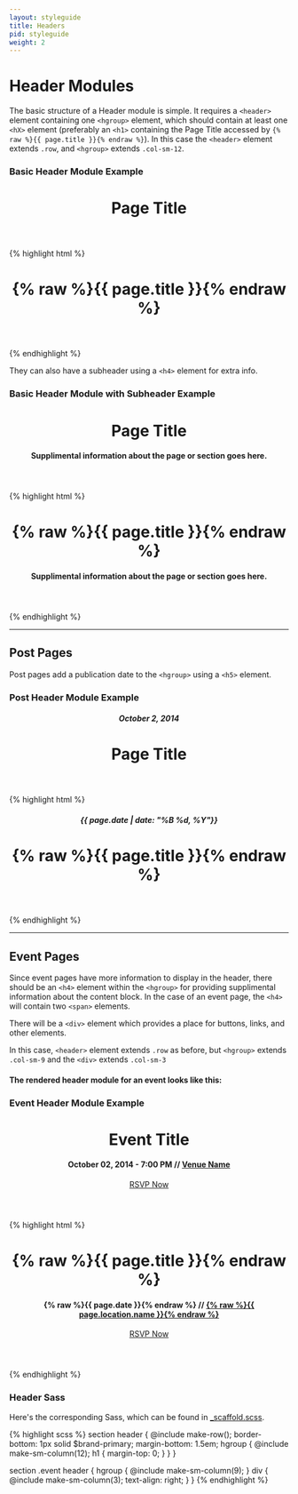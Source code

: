 ```yaml
---
layout: styleguide
title: Headers
pid: styleguide
weight: 2
---
```


# Header Modules

The basic structure of a Header module is simple. It requires a `<header>` element containing one `<hgroup>` element, which should contain at least one `<hX>` element (preferably an `<h1>` containing the Page Title accessed by `{% raw %}{{ page.title }}{% endraw %}`). In this case the `<header>` element extends `.row`, and `<hgroup>` extends `.col-sm-12`.

<div class="panel panel-default">
  <div class="panel-heading">
    <h3 class="panel-title">Basic Header Module Example</h3>
  </div>
  <div class="panel-body post">
    <header>
      <hgroup>
        <h1>Page Title</h1>
      </hgroup>
    </header>
  </div>
  <div class="panel-footer">
    {% highlight html %}
<header>
  <hgroup>
    <h1>{% raw %}{{ page.title }}{% endraw %}</h1>
  </hgroup>
</header>
    {% endhighlight %}
  </div>
</div>

They can also have a subheader using a `<h4>` element for extra info.

<div class="panel panel-default">
  <div class="panel-heading">
    <h3 class="panel-title">Basic Header Module with Subheader Example</h3>
  </div>
  <div class="panel-body post">
    <header>
      <hgroup>
        <h1>Page Title</h1>
        <h4>Supplimental information about the page or section goes here.</h4>
      </hgroup>
    </header>
  </div>
  <div class="panel-footer">
    {% highlight html %}
<header>
  <hgroup>
    <h1>{% raw %}{{ page.title }}{% endraw %}</h1>
    <h4>Supplimental information about the page or section goes here.</h4>
  </hgroup>
</header>
{% endhighlight %}
</div>
</div>


----

## Post Pages

Post pages add a publication date to the `<hgroup>` using a `<h5>` element.

<div class="panel panel-default">
  <div class="panel-heading">
    <h3 class="panel-title">Post Header Module Example</h3>
  </div>
  <div class="panel-body post">
    <header>
      <hgroup>
        <h5>October 2, 2014</h5>
        <h1>Page Title</h1>
      </hgroup>
    </header>
  </div>
  <div class="panel-footer">
    {% highlight html %}
<header>
  <hgroup>
    <h5>{{ page.date | date: "%B %d, %Y"}}</h5>
    <h1>{% raw %}{{ page.title }}{% endraw %}</h1>
  </hgroup>
</header>
{% endhighlight %}
  </div>
</div>

----

## Event Pages
Since event pages have more information to display in the header, there should be an `<h4>` element within the `<hgroup>` for providing supplimental information about the content block. In the case of an event page, the `<h4>` will contain two `<span>` elements.

There will be a `<div>` element which provides a place for buttons, links, and other elements.

In this case, `<header>` element extends `.row` as before, but `<hgroup>` extends `.col-sm-9` and the `<div>` extends `.col-sm-3`

#### The rendered header module for an event looks like this:
<div class="panel panel-default">
  <div class="panel-heading">
    <h3 class="panel-title">Event Header Module Example</h3>
  </div>
  <div class="panel-body event">
    <header>
      <hgroup>
        <h1>Event Title</h1>
        <h4><span class="datetime">October 02, 2014 - 7:00 PM</span> // <a class="location" href="#">Venue Name</a></h4>
      </hgroup>
      <div>
        <a href="#" class="rsvp-button"><i class="fa fa-check-square"></i> RSVP Now</a>
      </div>
    </header>
  </div>
  <div class="panel-footer">
{% highlight html %}
<header>
  <hgroup>
    <h1>{% raw %}{{ page.title }}{% endraw %}</h1>
    <h4><span class="datetime">{% raw %}{{ page.date }}{% endraw %}</span> // <a class="location" href="{% raw %}{{ page.location.url }}{% endraw %}">{% raw %}{{ page.location.name }}{% endraw %}</a></h4>
  </hgroup>
  <div>
    <a href="{% raw %}{{ page.rsvp_url }}{% endraw %}" class="rsvp-button"><i class="fa fa-check-square"></i> RSVP Now</a>
  </div>
</header>
{% endhighlight %}
  </div>
</div>

### Header Sass

Here's the corresponding Sass, which can be found in [_scaffold.scss](https://github.com/AWDG/awdg.org/blob/gh-pages/_sass/_scaffold.scss).

{% highlight scss %}
section header {
  @include make-row();
  border-bottom: 1px solid $brand-primary;
  margin-bottom: 1.5em;
  hgroup {
    @include make-sm-column(12);
    h1 { margin-top: 0; }
  }
}

section .event header {
  hgroup {
    @include make-sm-column(9);
  }
  div {
    @include make-sm-column(3);
    text-align: right;
  }
}
{% endhighlight %}
